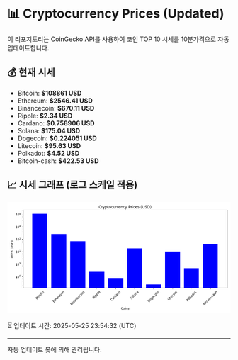 
# 📊 Cryptocurrency Prices (Updated)

이 리포지토리는 CoinGecko API를 사용하여 코인 TOP 10 시세를 10분가격으로 자동 업데이트합니다.

## 💰 현재 시세
- Bitcoin: **$108861 USD**
- Ethereum: **$2546.41 USD**
- Binancecoin: **$670.11 USD**
- Ripple: **$2.34 USD**
- Cardano: **$0.758906 USD**
- Solana: **$175.04 USD**
- Dogecoin: **$0.224051 USD**
- Litecoin: **$95.63 USD**
- Polkadot: **$4.52 USD**
- Bitcoin-cash: **$422.53 USD**

## 📈 시세 그래프 (로그 스케일 적용)
![Crypto Prices](crypto_prices.png)

⏳ 업데이트 시간: 2025-05-25 23:54:32 (UTC)

---
자동 업데이트 봇에 의해 관리됩니다.

